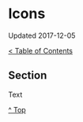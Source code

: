 <head>
</head>

# Icons

Updated 2017-12-05

[< Table of Contents][0]

## Section

Text

[^ Top][99]

[0]: ../README.md
[99]: /README.md
